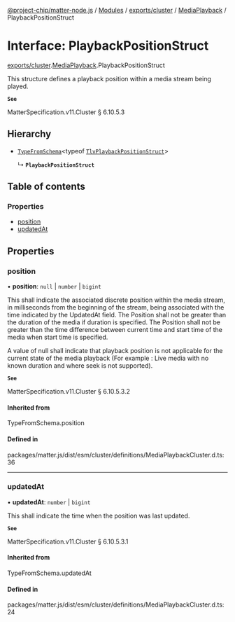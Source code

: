 [@project-chip/matter-node.js](../README.md) / [Modules](../modules.md) / [exports/cluster](../modules/exports_cluster.md) / [MediaPlayback](../modules/exports_cluster.MediaPlayback.md) / PlaybackPositionStruct

# Interface: PlaybackPositionStruct

[exports/cluster](../modules/exports_cluster.md).[MediaPlayback](../modules/exports_cluster.MediaPlayback.md).PlaybackPositionStruct

This structure defines a playback position within a media stream being played.

**`See`**

MatterSpecification.v11.Cluster § 6.10.5.3

## Hierarchy

- [`TypeFromSchema`](../modules/exports_tlv.md#typefromschema)\<typeof [`TlvPlaybackPositionStruct`](../modules/exports_cluster.MediaPlayback.md#tlvplaybackpositionstruct)\>

  ↳ **`PlaybackPositionStruct`**

## Table of contents

### Properties

- [position](exports_cluster.MediaPlayback.PlaybackPositionStruct.md#position)
- [updatedAt](exports_cluster.MediaPlayback.PlaybackPositionStruct.md#updatedat)

## Properties

### position

• **position**: ``null`` \| `number` \| `bigint`

This shall indicate the associated discrete position within the media stream, in milliseconds from the
beginning of the stream, being associated with the time indicated by the UpdatedAt field. The Position shall
not be greater than the duration of the media if duration is specified. The Position shall not be greater
than the time difference between current time and start time of the media when start time is specified.

A value of null shall indicate that playback position is not applicable for the current state of the media
playback (For example : Live media with no known duration and where seek is not supported).

**`See`**

MatterSpecification.v11.Cluster § 6.10.5.3.2

#### Inherited from

TypeFromSchema.position

#### Defined in

packages/matter.js/dist/esm/cluster/definitions/MediaPlaybackCluster.d.ts:36

___

### updatedAt

• **updatedAt**: `number` \| `bigint`

This shall indicate the time when the position was last updated.

**`See`**

MatterSpecification.v11.Cluster § 6.10.5.3.1

#### Inherited from

TypeFromSchema.updatedAt

#### Defined in

packages/matter.js/dist/esm/cluster/definitions/MediaPlaybackCluster.d.ts:24
